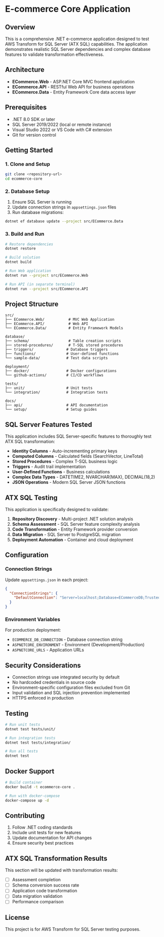 # E-commerce Core Application

## Overview

This is a comprehensive .NET e-commerce application designed to test AWS Transform for SQL Server (ATX SQL) capabilities. The application demonstrates realistic SQL Server dependencies and complex database features to validate transformation effectiveness.

## Architecture

- **ECommerce.Web** - ASP.NET Core MVC frontend application
- **ECommerce.API** - RESTful Web API for business operations
- **ECommerce.Data** - Entity Framework Core data access layer

## Prerequisites

- .NET 8.0 SDK or later
- SQL Server 2019/2022 (local or remote instance)
- Visual Studio 2022 or VS Code with C# extension
- Git for version control

## Getting Started

### 1. Clone and Setup

```bash
git clone <repository-url>
cd ecommerce-core
```

### 2. Database Setup

1. Ensure SQL Server is running
2. Update connection strings in `appsettings.json` files
3. Run database migrations:

```bash
dotnet ef database update --project src/ECommerce.Data
```

### 3. Build and Run

```bash
# Restore dependencies
dotnet restore

# Build solution
dotnet build

# Run Web application
dotnet run --project src/ECommerce.Web

# Run API (in separate terminal)
dotnet run --project src/ECommerce.API
```

## Project Structure

```
src/
├── ECommerce.Web/           # MVC Web Application
├── ECommerce.API/           # Web API
└── ECommerce.Data/          # Entity Framework Models

database/
├── schema/                  # Table creation scripts
├── stored-procedures/       # T-SQL stored procedures
├── triggers/               # Database triggers
├── functions/              # User-defined functions
└── sample-data/            # Test data scripts

deployment/
├── docker/                 # Docker configurations
└── github-actions/         # CI/CD workflows

tests/
├── unit/                   # Unit tests
└── integration/            # Integration tests

docs/
├── api/                    # API documentation
└── setup/                  # Setup guides
```

## SQL Server Features Tested

This application includes SQL Server-specific features to thoroughly test ATX SQL transformation:

- **Identity Columns** - Auto-incrementing primary keys
- **Computed Columns** - Calculated fields (SearchVector, LineTotal)
- **Stored Procedures** - Complex T-SQL business logic
- **Triggers** - Audit trail implementation
- **User-Defined Functions** - Business calculations
- **Complex Data Types** - DATETIME2, NVARCHAR(MAX), DECIMAL(18,2)
- **JSON Operations** - Modern SQL Server JSON functions

## ATX SQL Testing

This application is specifically designed to validate:

1. **Repository Discovery** - Multi-project .NET solution analysis
2. **Schema Assessment** - SQL Server feature complexity analysis
3. **Code Transformation** - Entity Framework provider conversion
4. **Data Migration** - SQL Server to PostgreSQL migration
5. **Deployment Automation** - Container and cloud deployment

## Configuration

### Connection Strings

Update `appsettings.json` in each project:

```json
{
  "ConnectionStrings": {
    "DefaultConnection": "Server=localhost;Database=ECommerceDB;Trusted_Connection=true;TrustServerCertificate=true;"
  }
}
```

### Environment Variables

For production deployment:

- `ECOMMERCE_DB_CONNECTION` - Database connection string
- `ASPNETCORE_ENVIRONMENT` - Environment (Development/Production)
- `ASPNETCORE_URLS` - Application URLs

## Security Considerations

- Connection strings use integrated security by default
- No hardcoded credentials in source code
- Environment-specific configuration files excluded from Git
- Input validation and SQL injection prevention implemented
- HTTPS enforced in production

## Testing

```bash
# Run unit tests
dotnet test tests/unit/

# Run integration tests
dotnet test tests/integration/

# Run all tests
dotnet test
```

## Docker Support

```bash
# Build container
docker build -t ecommerce-core .

# Run with docker-compose
docker-compose up -d
```

## Contributing

1. Follow .NET coding standards
2. Include unit tests for new features
3. Update documentation for API changes
4. Ensure security best practices

## ATX SQL Transformation Results

This section will be updated with transformation results:

- [ ] Assessment completion
- [ ] Schema conversion success rate
- [ ] Application code transformation
- [ ] Data migration validation
- [ ] Performance comparison

## License

This project is for AWS Transform for SQL Server testing purposes.